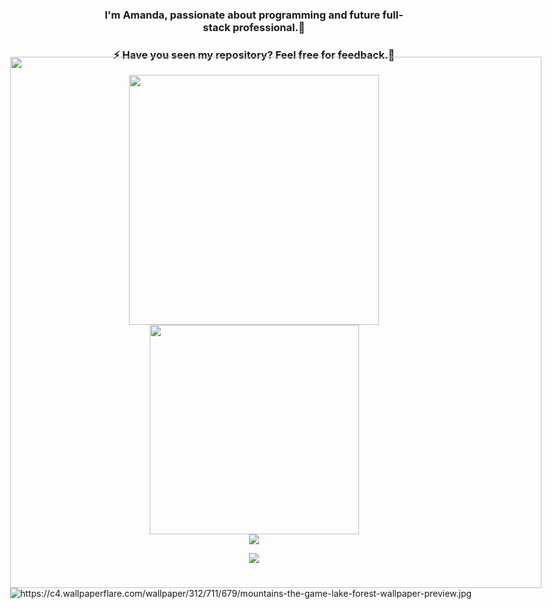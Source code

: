 <!DOCTYPE html>
<html>
<body>

<div  style="position:absolute; top:150px; left:90px;">
<a>
<img align="center" width="850" src="https://readme-typing-svg.herokuapp.com?color=%23C8F715&center=verdade&vCenter=&height=70&lines=%3CHello+World!%2F%3E+%F0%9F%A5%B0;%3CWelcome+to+my+profile%2F%3E"/>
</a>

<a>
<img src="https://c4.wallpaperflare.com/wallpaper/312/711/679/mountains-the-game-lake-forest-wallpaper-preview.jpg" alt="https://c4.wallpaperflare.com/wallpaper/312/711/679/mountains-the-game-lake-forest-wallpaper-preview.jpg" />
</a>
</div>



<div align="center"><h3>I'm Amanda, passionate about programming and future full-stack professional.🥰</h3></div>
   
<div align="center"><h3>⚡ Have you seen my repository? Feel free for feedback.💬</h3></div>

<div align="center">
<a href="https://github.com/AmandaOliveira0212/github-readme-stats">
  <img align="center" width="400"  src="https://github-readme-stats.vercel.app/api?username=AmandaOliveira0212&theme=radical&show_icons=true&card_width=" />
</a>
<a href="https://github.com/AmandaOliveira0212/convoychat">
  <img align="center" width="335"  src="https://github-readme-stats.vercel.app/api/top-langs/?username=AmandaOliveira0212&layout=compact&theme=radical" />
</a>
</div>

<div align="center">
<a href="https://github.com/AmandaOliveira0212/streak-stats">
  <img align="center"src="http://github-readme-streak-stats.herokuapp.com?user=AmandaOliveira0212&theme=great-gatsby&hide_border=true&date_format=M%20j%5B%2C%20Y%5D&background=920632" />
</a>
<P></P>
</div>

<div align="center">
<img src="https://komarev.com/ghpvc/?username=AmandaOliveira0212&&style=flat-square" align="center" />
<P></P>
</div>

</body>
</html>


